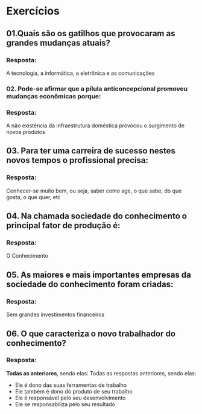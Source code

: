# Exercícios


## 01. ​Quais são os gatilhos que provocaram as grandes mudanças atuais?

### Resposta:
A tecnologia, a informática, a eletrônica e as comunicações


### 02. Pode-se afirmar que a pílula anticoncepcional promoveu mudanças econômicas porque:

### Resposta:
A não existência da infraestrutura doméstica provocou o surgimento de novos produtos


## 03. Para ter uma carreira de sucesso nestes novos tempos o profissional precisa:

### Resposta:
Conhecer-se muito bem, ou seja, saber como age, o que sabe, do que gosta, o que quer, etc


## 04. Na chamada sociedade do conhecimento o principal fator de produção é:

### Resposta:
O Conhecimento


## 05. As maiores e mais importantes empresas da sociedade do conhecimento foram criadas:

### Resposta:
Sem grandes investimentos financeiros


## 06. ​O que caracteriza o novo trabalhador do conhecimento?

### Resposta:
**Todas as anteriores**, sendo elas:
Todas as respostas anteriores, sendo elas:
- Ele é dono das suas ferramentas de trabalho
- Ele também é dono do produto de seu trabalho
- Ele é responsável pelo seu desenvolvimento
- Ele se responsabiliza pelo seu resultado